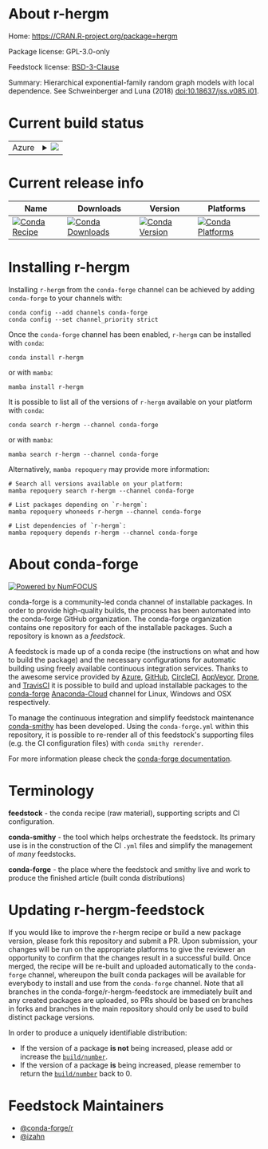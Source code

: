 About r-hergm
=============

Home: https://CRAN.R-project.org/package=hergm

Package license: GPL-3.0-only

Feedstock license: [BSD-3-Clause](https://github.com/conda-forge/r-hergm-feedstock/blob/main/LICENSE.txt)

Summary: Hierarchical exponential-family random graph models with local dependence. See Schweinberger and Luna (2018) <doi:10.18637/jss.v085.i01>.

Current build status
====================


<table>
    
  <tr>
    <td>Azure</td>
    <td>
      <details>
        <summary>
          <a href="https://dev.azure.com/conda-forge/feedstock-builds/_build/latest?definitionId=14138&branchName=main">
            <img src="https://dev.azure.com/conda-forge/feedstock-builds/_apis/build/status/r-hergm-feedstock?branchName=main">
          </a>
        </summary>
        <table>
          <thead><tr><th>Variant</th><th>Status</th></tr></thead>
          <tbody><tr>
              <td>linux_64_r_base4.0</td>
              <td>
                <a href="https://dev.azure.com/conda-forge/feedstock-builds/_build/latest?definitionId=14138&branchName=main">
                  <img src="https://dev.azure.com/conda-forge/feedstock-builds/_apis/build/status/r-hergm-feedstock?branchName=main&jobName=linux&configuration=linux_64_r_base4.0" alt="variant">
                </a>
              </td>
            </tr><tr>
              <td>linux_64_r_base4.1</td>
              <td>
                <a href="https://dev.azure.com/conda-forge/feedstock-builds/_build/latest?definitionId=14138&branchName=main">
                  <img src="https://dev.azure.com/conda-forge/feedstock-builds/_apis/build/status/r-hergm-feedstock?branchName=main&jobName=linux&configuration=linux_64_r_base4.1" alt="variant">
                </a>
              </td>
            </tr><tr>
              <td>osx_64_r_base4.0</td>
              <td>
                <a href="https://dev.azure.com/conda-forge/feedstock-builds/_build/latest?definitionId=14138&branchName=main">
                  <img src="https://dev.azure.com/conda-forge/feedstock-builds/_apis/build/status/r-hergm-feedstock?branchName=main&jobName=osx&configuration=osx_64_r_base4.0" alt="variant">
                </a>
              </td>
            </tr><tr>
              <td>osx_64_r_base4.1</td>
              <td>
                <a href="https://dev.azure.com/conda-forge/feedstock-builds/_build/latest?definitionId=14138&branchName=main">
                  <img src="https://dev.azure.com/conda-forge/feedstock-builds/_apis/build/status/r-hergm-feedstock?branchName=main&jobName=osx&configuration=osx_64_r_base4.1" alt="variant">
                </a>
              </td>
            </tr><tr>
              <td>win_64_r_base4.0</td>
              <td>
                <a href="https://dev.azure.com/conda-forge/feedstock-builds/_build/latest?definitionId=14138&branchName=main">
                  <img src="https://dev.azure.com/conda-forge/feedstock-builds/_apis/build/status/r-hergm-feedstock?branchName=main&jobName=win&configuration=win_64_r_base4.0" alt="variant">
                </a>
              </td>
            </tr><tr>
              <td>win_64_r_base4.1</td>
              <td>
                <a href="https://dev.azure.com/conda-forge/feedstock-builds/_build/latest?definitionId=14138&branchName=main">
                  <img src="https://dev.azure.com/conda-forge/feedstock-builds/_apis/build/status/r-hergm-feedstock?branchName=main&jobName=win&configuration=win_64_r_base4.1" alt="variant">
                </a>
              </td>
            </tr>
          </tbody>
        </table>
      </details>
    </td>
  </tr>
</table>

Current release info
====================

| Name | Downloads | Version | Platforms |
| --- | --- | --- | --- |
| [![Conda Recipe](https://img.shields.io/badge/recipe-r--hergm-green.svg)](https://anaconda.org/conda-forge/r-hergm) | [![Conda Downloads](https://img.shields.io/conda/dn/conda-forge/r-hergm.svg)](https://anaconda.org/conda-forge/r-hergm) | [![Conda Version](https://img.shields.io/conda/vn/conda-forge/r-hergm.svg)](https://anaconda.org/conda-forge/r-hergm) | [![Conda Platforms](https://img.shields.io/conda/pn/conda-forge/r-hergm.svg)](https://anaconda.org/conda-forge/r-hergm) |

Installing r-hergm
==================

Installing `r-hergm` from the `conda-forge` channel can be achieved by adding `conda-forge` to your channels with:

```
conda config --add channels conda-forge
conda config --set channel_priority strict
```

Once the `conda-forge` channel has been enabled, `r-hergm` can be installed with `conda`:

```
conda install r-hergm
```

or with `mamba`:

```
mamba install r-hergm
```

It is possible to list all of the versions of `r-hergm` available on your platform with `conda`:

```
conda search r-hergm --channel conda-forge
```

or with `mamba`:

```
mamba search r-hergm --channel conda-forge
```

Alternatively, `mamba repoquery` may provide more information:

```
# Search all versions available on your platform:
mamba repoquery search r-hergm --channel conda-forge

# List packages depending on `r-hergm`:
mamba repoquery whoneeds r-hergm --channel conda-forge

# List dependencies of `r-hergm`:
mamba repoquery depends r-hergm --channel conda-forge
```


About conda-forge
=================

[![Powered by
NumFOCUS](https://img.shields.io/badge/powered%20by-NumFOCUS-orange.svg?style=flat&colorA=E1523D&colorB=007D8A)](https://numfocus.org)

conda-forge is a community-led conda channel of installable packages.
In order to provide high-quality builds, the process has been automated into the
conda-forge GitHub organization. The conda-forge organization contains one repository
for each of the installable packages. Such a repository is known as a *feedstock*.

A feedstock is made up of a conda recipe (the instructions on what and how to build
the package) and the necessary configurations for automatic building using freely
available continuous integration services. Thanks to the awesome service provided by
[Azure](https://azure.microsoft.com/en-us/services/devops/), [GitHub](https://github.com/),
[CircleCI](https://circleci.com/), [AppVeyor](https://www.appveyor.com/),
[Drone](https://cloud.drone.io/welcome), and [TravisCI](https://travis-ci.com/)
it is possible to build and upload installable packages to the
[conda-forge](https://anaconda.org/conda-forge) [Anaconda-Cloud](https://anaconda.org/)
channel for Linux, Windows and OSX respectively.

To manage the continuous integration and simplify feedstock maintenance
[conda-smithy](https://github.com/conda-forge/conda-smithy) has been developed.
Using the ``conda-forge.yml`` within this repository, it is possible to re-render all of
this feedstock's supporting files (e.g. the CI configuration files) with ``conda smithy rerender``.

For more information please check the [conda-forge documentation](https://conda-forge.org/docs/).

Terminology
===========

**feedstock** - the conda recipe (raw material), supporting scripts and CI configuration.

**conda-smithy** - the tool which helps orchestrate the feedstock.
                   Its primary use is in the construction of the CI ``.yml`` files
                   and simplify the management of *many* feedstocks.

**conda-forge** - the place where the feedstock and smithy live and work to
                  produce the finished article (built conda distributions)


Updating r-hergm-feedstock
==========================

If you would like to improve the r-hergm recipe or build a new
package version, please fork this repository and submit a PR. Upon submission,
your changes will be run on the appropriate platforms to give the reviewer an
opportunity to confirm that the changes result in a successful build. Once
merged, the recipe will be re-built and uploaded automatically to the
`conda-forge` channel, whereupon the built conda packages will be available for
everybody to install and use from the `conda-forge` channel.
Note that all branches in the conda-forge/r-hergm-feedstock are
immediately built and any created packages are uploaded, so PRs should be based
on branches in forks and branches in the main repository should only be used to
build distinct package versions.

In order to produce a uniquely identifiable distribution:
 * If the version of a package **is not** being increased, please add or increase
   the [``build/number``](https://docs.conda.io/projects/conda-build/en/latest/resources/define-metadata.html#build-number-and-string).
 * If the version of a package **is** being increased, please remember to return
   the [``build/number``](https://docs.conda.io/projects/conda-build/en/latest/resources/define-metadata.html#build-number-and-string)
   back to 0.

Feedstock Maintainers
=====================

* [@conda-forge/r](https://github.com/conda-forge/r/)
* [@izahn](https://github.com/izahn/)

